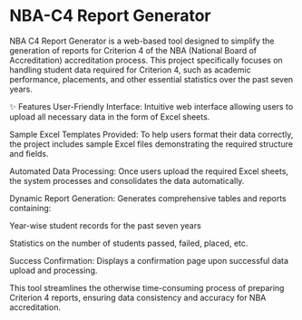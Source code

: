 # NBA-C4 Report Generator
NBA C4 Report Generator is a web-based tool designed to simplify the generation of reports for Criterion 4 of the NBA (National Board of Accreditation) accreditation process. This project specifically focuses on handling student data required for Criterion 4, such as academic performance, placements, and other essential statistics over the past seven years.

✨ Features
User-Friendly Interface: Intuitive web interface allowing users to upload all necessary data in the form of Excel sheets.

Sample Excel Templates Provided: To help users format their data correctly, the project includes sample Excel files demonstrating the required structure and fields.

Automated Data Processing: Once users upload the required Excel sheets, the system processes and consolidates the data automatically.

Dynamic Report Generation: Generates comprehensive tables and reports containing:

Year-wise student records for the past seven years

Statistics on the number of students passed, failed, placed, etc.

Success Confirmation: Displays a confirmation page upon successful data upload and processing.

This tool streamlines the otherwise time-consuming process of preparing Criterion 4 reports, ensuring data consistency and accuracy for NBA accreditation.

